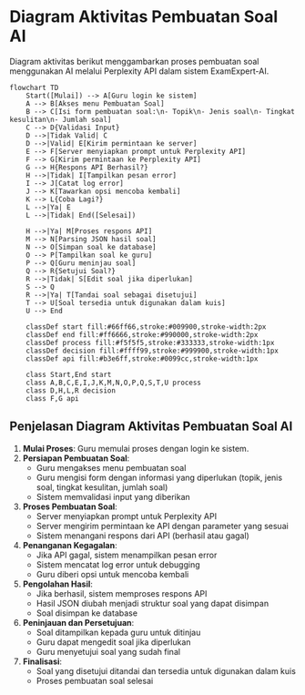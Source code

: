 # Diagram Aktivitas Pembuatan Soal AI

Diagram aktivitas berikut menggambarkan proses pembuatan soal menggunakan AI melalui Perplexity API dalam sistem ExamExpert-AI.

```mermaid
flowchart TD
    Start([Mulai]) --> A[Guru login ke sistem]
    A --> B[Akses menu Pembuatan Soal]
    B --> C[Isi form pembuatan soal:\n- Topik\n- Jenis soal\n- Tingkat kesulitan\n- Jumlah soal]
    C --> D{Validasi Input}
    D -->|Tidak Valid| C
    D -->|Valid| E[Kirim permintaan ke server]
    E --> F[Server menyiapkan prompt untuk Perplexity API]
    F --> G[Kirim permintaan ke Perplexity API]
    G --> H{Respons API Berhasil?}
    H -->|Tidak| I[Tampilkan pesan error]
    I --> J[Catat log error]
    J --> K[Tawarkan opsi mencoba kembali]
    K --> L{Coba Lagi?}
    L -->|Ya| E
    L -->|Tidak| End([Selesai])
    
    H -->|Ya| M[Proses respons API]
    M --> N[Parsing JSON hasil soal]
    N --> O[Simpan soal ke database]
    O --> P[Tampilkan soal ke guru]
    P --> Q[Guru meninjau soal]
    Q --> R{Setujui Soal?}
    R -->|Tidak| S[Edit soal jika diperlukan]
    S --> Q
    R -->|Ya| T[Tandai soal sebagai disetujui]
    T --> U[Soal tersedia untuk digunakan dalam kuis]
    U --> End

    classDef start fill:#66ff66,stroke:#009900,stroke-width:2px
    classDef end fill:#ff6666,stroke:#990000,stroke-width:2px
    classDef process fill:#f5f5f5,stroke:#333333,stroke-width:1px
    classDef decision fill:#ffff99,stroke:#999900,stroke-width:1px
    classDef api fill:#b3e6ff,stroke:#0099cc,stroke-width:1px

    class Start,End start
    class A,B,C,E,I,J,K,M,N,O,P,Q,S,T,U process
    class D,H,L,R decision
    class F,G api
```

## Penjelasan Diagram Aktivitas Pembuatan Soal AI

1. **Mulai Proses**: Guru memulai proses dengan login ke sistem.
2. **Persiapan Pembuatan Soal**:
   - Guru mengakses menu pembuatan soal
   - Guru mengisi form dengan informasi yang diperlukan (topik, jenis soal, tingkat kesulitan, jumlah soal)
   - Sistem memvalidasi input yang diberikan
3. **Proses Pembuatan Soal**:
   - Server menyiapkan prompt untuk Perplexity API
   - Server mengirim permintaan ke API dengan parameter yang sesuai
   - Sistem menangani respons dari API (berhasil atau gagal)
4. **Penanganan Kegagalan**:
   - Jika API gagal, sistem menampilkan pesan error
   - Sistem mencatat log error untuk debugging
   - Guru diberi opsi untuk mencoba kembali
5. **Pengolahan Hasil**:
   - Jika berhasil, sistem memproses respons API
   - Hasil JSON diubah menjadi struktur soal yang dapat disimpan
   - Soal disimpan ke database
6. **Peninjauan dan Persetujuan**:
   - Soal ditampilkan kepada guru untuk ditinjau
   - Guru dapat mengedit soal jika diperlukan
   - Guru menyetujui soal yang sudah final
7. **Finalisasi**:
   - Soal yang disetujui ditandai dan tersedia untuk digunakan dalam kuis
   - Proses pembuatan soal selesai
